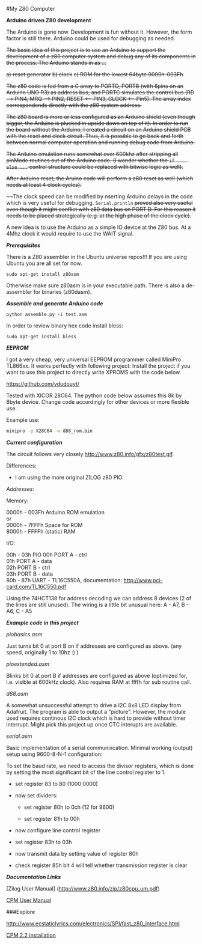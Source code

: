 #My Z80 Computer

**Arduino driven Z80 development**

The Arduino is gone now. Development is fun without it. However, the form factor is still there. Arduino could be used for debugging as needed.

~~The basic idea of this project is to use an Arduino to support the development of a z80 computer system and debug any of its components in the process. The Arduino stands in as ...~~

~~a) reset generator~~
~~b) clock~~
~~c) ROM for the lowest 64byte 0000h-003Fh~~

~~The z80 code is fed from a C array to PORTD, PORTB (with 6pins on an Arduino UNO R3) as address bus, and PORTC simulates the control bus (RD --> PIN4, MRQ --> PIN2, RESET <-- PIN3, CLOCK <-- Pin5). The array index correspondends directly with the z80 system address.~~

~~The z80 board is more or less configured as an Arduino shield (even though bigger, the Arduino is plucked in upside down on top of it). In order to run the board without the Arduino, I created a circuit on an Arduino shield PCB with the reset and clock circuit. Thus, it is possible to go back and forth between normal computer operation and running debug code from Arduino.~~

~~The Arduino emulation runs somewhat over 600khz after stripping all pinMode routines out of the Arduino code. (I wonder whether the ```if ... else ...``` control structure could be replaced with bitwise logic as well).~~

~~After Arduino reset, the Aruino code will perform a z80 reset as well (which needs at least 4 clock cycles).~~

~~The clock speed can be modified by nserting Arduino delays in the code which is very useful for debugging. ```Serial.println``` ~~proved also very useful even though it might conflict with z80 data bus on PORT D. For this reason it needs to be placed strategically (e.g. at the high phase of the clock cycle).~~

A new idea is to use the Arduino as a simple IO device at the Z80 bus. At a 4Mhz clock it would require to use the WAIT signal.

***Prerequisites***

There is a Z80 assembler in the Ubuntu universe repos!!! If you are using Ubuntu you are all set for now.

```
sudo apt-get install z80asm 
```

Otherwise make sure z80asm is in your executable path. There is also a de-assembler for binaries (z80dasm).

***Assemble and generate Arduino code***

```
python assemble.py -i test.asm
```


In order to review binary hex code install bless:

```
sudo apt-get install bless
```

***EEPROM***

I got a very cheap, very universal EEPROM programmer called MiniPro TL866xx. It works perfectly with following project: 
Install the project if you want to use this project to directly write XPROMS with the code below.

https://github.com/vdudouyt/

Tested with XICOR 28C64. The python code below assumes this 8k by 8byte device. Change code accordingly for other devices or more flexible use.

Example use:

````sh
minipro -p X28C64 -w d88_rom.bin
````


***Current configuration***

The circuit follows very closely http://www.z80.info/gfx/z80test.gif.

Differences: 

- I am using the more original ZILOG z80 PIO.

*Addresses*:

Memory:  

0000h - 003Fh   Arduino ROM emulation  
or  
0000h - 7FFFh   Space for ROM  
8000h - FFFFh   (static) RAM  

I/O:  

00h - 03h   PIO 
  00h         PORT A - ctrl  
  01h         PORT A - data  
  02h         PORT B - ctrl  
  03h         PORT B - data  
80h - 87h   UART - TL16C550A, documentation: http://www.pci-card.com/TL16C550.pdf

Using the 74HCT138 for address decoding we can address 8 devices (2 of the lines are still unused). The wiring is a little bit unusual here: A - A7, B - A6, C - A5

***Example code in this project***

*piobasics.asm*

Just turns bit 0 at port B on if addresses are configured as above. (any speed, originally 1 to 10hz :) )

*pioextended.asm*

Blinks bit 0 at port B if addresses are configured as above (optimized for, i.e. visible at 600kHz clock). Also requires RAM at ffffh for sub routine call. 

*d88.asm*

A somewhat unsuccessful attempt to drive a I2C 8x8 LED display from Adafruit. The program is able to output a "picture". However, the module used requires continous I2C clock which is hard to provide without timer interrupt. Might pick this project up once CTC interupts are available.

*serial.asm*

Basic implementation of a serial communixcation. Minimal working (output) setup using 9600-8-N-1 configuration:

To set the baud rate, we need to access the divisor registers, which is done by setting the most significant bit of the line control register to 1.

- set register 83 to 80 (1000 0000)

- now set dividers:
  
  * set register 80h to 0ch (12 for 9600)

  * set register 81h to 00h 

- now configure line control register

- set register 83h to 03h

- now transmit data by setting value of register 80h

- check register 85h bit 4 will tell whether transmission register is clear

***Documentation Links***

[Zilog User Manual] (http://www.z80.info/zip/z80cpu_um.pdf)

[CPM User Manual](http://www.cpm.z80.de/manuals/cpm3-usr.pdf)



###Explore

http://www.ecstaticlyrics.com/electronics/SPI/fast_z80_interface.html

[CPM 2.2 installation](http://cpuville.com/cpm_on_new_computer.html)
